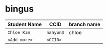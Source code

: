 # bingus

| Student Name | CCID      | branch name|
| ------------ | --------- |------------|
| `Chloe Kim`  | `nahyun3` |    chloe   |
| `<Add more>` | `<CCID>`  |            |
